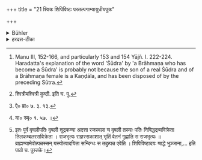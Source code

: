 +++
title = "21 श्वित्रः शिपिविष्टः परतल्पगाम्यायुधीयपुत्रः"

+++

<details><summary>Bühler</summary>

21. The following persons defile the company if they are invited to a funeral-sacrifice, viz. a leper, a bald man, the violator of another man's bed, the son of a Brāhmaṇa who follows the profession of a Kṣatriya, and the son of (a Brāhmaṇa who by marrying first a Śūdra wife had himself become) a Śūdra, born from a Brāhmaṇa woman. [^11] 


[^11]:  Manu III, 152-166, and particularly 153 and 154 Yājñ. I. 222-224. Haradatta's explanation of the word 'Śūdra' by 'a Brāhmaṇa who has become a Śūdra' is probably not because the son of a real Śūdra and of a Brāhmaṇa female is a Kaṇḍāla, and has been disposed of by the preceding Sūtra.
</details>

<details><summary>हरदत्त-टीका</summary>

## सूत्रम्
श्वित्रश्शिपिविष्टः परतल्पगाम्यायुधीयपुत्रश्शूद्रोत्पन्नो ब्राह्मण्यामित्येते श्राद्धे भुञ्जानाः पङ्क्तिदूषणा भवन्ति ॥ २१ ॥  
### टिप्पनी
[^३]श्वित्रश्वित्री श्वेतकुष्ठी । शिपिविष्टः खलतिः। विवृतशेफ इत्यन्ये । परतल्पगामी यः परतल्पं गत्वा अकृतप्रायश्चित्तः तस्य ग्रहणम् । आयुधीयपुत्रः क्षत्रियवृत्तिमाश्रितो य आयुधेन जीवति ब्राह्मणः, तस्य पुत्रः। शूद्रेण ब्राह्मण्यामुत्पन्नश्चण्डालः । न तस्य प्रसङ्गः । 'ब्राह्मणान् ब्रह्मविद' इत्युक्तत्वाद् । तस्मादेवं व्याख्येयम्-क्रमविवाहे यः शुद्रायां पूर्वमुत्पाद्य पश्चात् ब्राह्मण्यामुत्पादयति तस्य पुत्रः शूद्रोत्पन्नो ब्राह्मण्यामिति । स हि पिता शुद्रः सम्पन्नः । श्रूयते हि[^४] 'तज्जाया जाया भवति यदस्यां जायते पुनरि'ति । स्मर्यते च—  
[^५] यदुच्यते द्विजातीनां शूद्राद्दारपरिग्रहः ।  
न तन्मम मतं यस्मात्तत्राऽयं जायते स्वयम् ॥' इति ।  

[^३]: श्वित्रीमश्वित्री कुष्ठी. इति घ. पु.  

[^४]: ऐ० ब्रा० ७. ३. १३.  

[^५]: या० स्मृ० १. ५७. ।  


[^१]एते श्वित्र्यादयः श्राद्धे भुञ्जानाः पङ्क्तिं दूषयन्ति । अतस्ते न भोज्या इति ॥ २१ ॥  

[^१]:

    इतः पूर्वं वृषलीपतिः वृषली शूद्रकन्या अदत्ता रजस्वला च वृषली तस्याः पतिः निषिद्धद्रव्यविक्रेता तिलकम्बलरसविक्रेता । राजभृत्यः राज्ञस्सकाशात् भृतिं वेतनं गृह्णाति स राजभृत्यः ॥ ब्राह्मण्यामेवोत्पन्नस्सन् यस्योत्पादयिता सन्दिग्धः स तदुत्पन्न एवेति । शिपिविष्टादयः श्राद्धे भुञ्जाना,... इति पाठो घ. पुस्तके।
</details>
